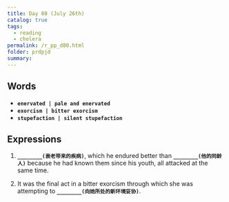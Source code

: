 ```yaml
---
title: Day 80 (July 26th)
catalog: true
tags: 
  - reading
  - cholera
permalink: /r_pp_d80.html
folder: prdpjd
summary: 
---
```


## Words

-   <b data-toggle="tooltip" data-original-title="{{site.data.glossary.enervated}}">`enervated | pale and enervated`</b>
-   <b data-toggle="tooltip" data-original-title="{{site.data.glossary.exorcism}}">`exorcism | bitter exorcism`</b>
-   <b data-toggle="tooltip" data-original-title="{{site.data.glossary.stupefaction}}">`stupefaction | silent stupefaction`</b>



## Expressions

1.  <b data-toggle="tooltip" data-original-title="{{site.data.answers.80_a}}">`________(衰老带来的疾病)`</b>, which he endured better than <b data-toggle="tooltip" data-original-title="{{site.data.answers.80_a2}}">`________(他的同龄人)`</b> because he had known them since his youth, all attacked at the same time.

2.  It was the final act in a bitter exorcism through which she was attempting to <b data-toggle="tooltip" data-original-title="{{site.data.answers.80_b}}">`________(向她所处的新环境妥协)`</b>. 